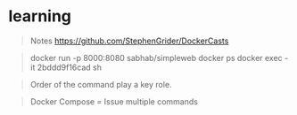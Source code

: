 # learning

>Notes
>https://github.com/StephenGrider/DockerCasts


>docker run -p 8000:8080 sabhab/simpleweb
>docker ps
>docker exec -it 2bddd9f16cad sh

>Order of the command play a key role.

>Docker Compose = Issue multiple commands

